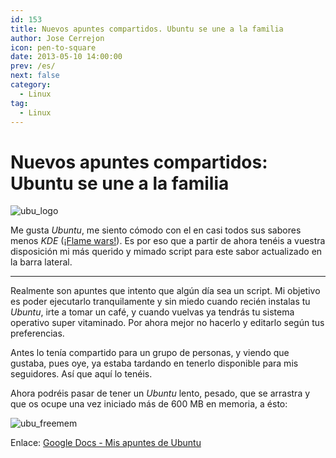 ```yaml
---
id: 153
title: Nuevos apuntes compartidos. Ubuntu se une a la familia
author: Jose Cerrejon
icon: pen-to-square
date: 2013-05-10 14:00:00
prev: /es/
next: false
category:
  - Linux
tag:
  - Linux
---
```


# Nuevos apuntes compartidos: Ubuntu se une a la familia

![ubu_logo](/images/ubu_logo.jpg)

Me gusta *Ubuntu*, me siento cómodo con el en casi todos sus sabores menos *KDE* ([¡Flame wars!](https://es.wikipedia.org/wiki/Flame)). Es por eso que a partir de ahora tenéis a vuestra disposición mi más querido y mimado script para este sabor actualizado en la barra lateral.

- - -
Realmente son apuntes que intento que algún día sea un script. Mi objetivo es poder ejecutarlo tranquilamente y sin miedo cuando recién instalas tu *Ubuntu*, irte a tomar un café, y cuando vuelvas ya tendrás tu sistema operativo super vitaminado. Por ahora mejor no hacerlo y editarlo según tus preferencias.

Antes lo tenía compartido para un grupo de personas, y viendo que gustaba, pues oye, ya estaba tardando en tenerlo disponible para mis seguidores. Así que aquí lo tenéis.

Ahora podréis pasar de tener un *Ubuntu* lento, pesado, que se arrastra y que os ocupe una vez iniciado más de 600 MB en memoria, a ésto:

![ubu_freemem](/images/Ubuntu_freemem.jpg)

Enlace: [Google Docs - Mis apuntes de Ubuntu](http://goo.gl/63X0p)